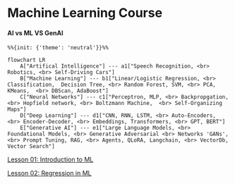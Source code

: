 # Machine Learning Course

#### AI vs ML VS GenAI

```{mermaid}
%%{init: {'theme': 'neutral'}}%%

flowchart LR
    A["Artifical Intelligence"] --- a1["Speech Recognition, <br> Robotics, <br> Self-Driving Cars"]
    B["Machine Learning"] --- b1["Linear/Logistic Regression, <br> Classification,  Decision Tree, <br> Random Forest, SVM, <br> PCA, KMeans,  <br> DBScan, AdaBoost"]
    C["Neural Networks"] --- c1["Perceptron, MLP, <br> Backpropgation, <br> Hopfield network, <br> Boltzmann Machine,  <br> Self-Organizing Maps"]
    D["Deep Learning"] --- d1["CNN, RNN, LSTM, <br> Auto-Encoders, <br> Encoder-Decoder, <br> Embeddings, Transformers, <br> GPT, BERT"]
    E["Generative AI"] --- e1["Large Language Models, <br> Foundational Models, <br> Generative Adversarial <br> Networks 'GANs', <br> Prompt Tuning, RAG, <br> Agents, QLoRA, Langchain, <br> VectorDb, Vector Search"]
```

[Lesson 01: Introduction to ML](L1_Introduction_to_ML.md)

[Lesson 02: Regression in ML](L2_1_Regression.md)
